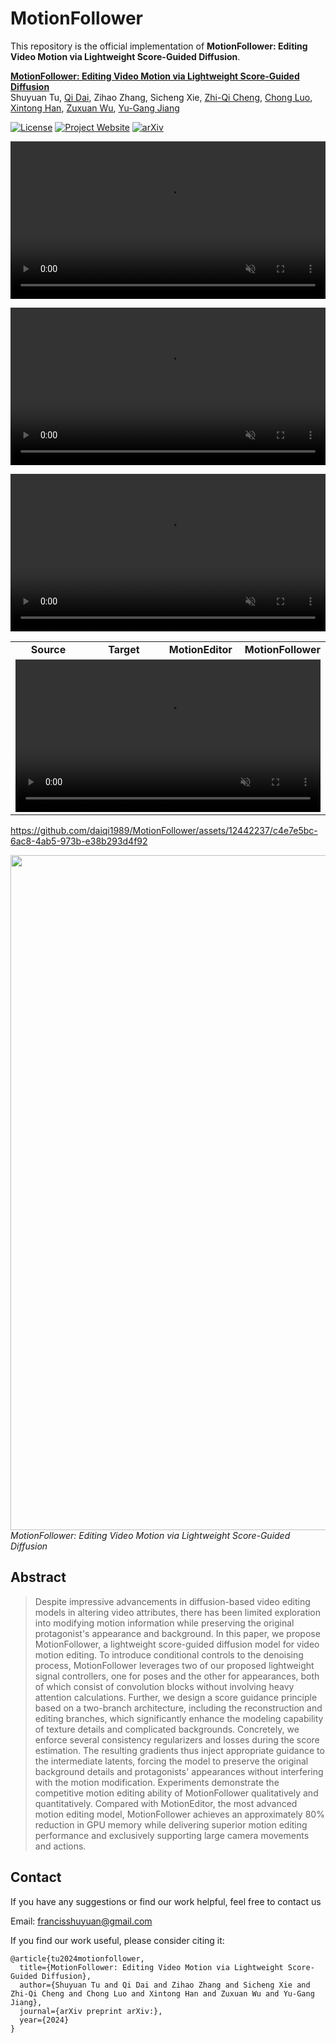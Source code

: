 # MotionFollower

This repository is the official implementation of **MotionFollower: Editing Video Motion via Lightweight Score-Guided Diffusion**.

**[MotionFollower: Editing Video Motion via Lightweight Score-Guided Diffusion](https://arxiv.org/abs/)**
<br/>
Shuyuan Tu, [Qi Dai](https://scholar.google.com/citations?user=NSJY12IAAAAJ), Zihao Zhang, Sicheng Xie, [Zhi-Qi Cheng](https://scholar.google.com/citations?user=uB2He2UAAAAJ), [Chong Luo](https://www.microsoft.com/en-us/research/people/cluo/), [Xintong Han](https://xthan.github.io/), [Zuxuan Wu](https://zxwu.azurewebsites.net/), [Yu-Gang Jiang](https://scholar.google.com/citations?user=f3_FP8AAAAAJ&hl=zh-CN)
<br/>

[![License](https://img.shields.io/badge/License-Apache%202.0-blue.svg)](https://opensource.org/licenses/Apache-2.0) [![Project Website](https://img.shields.io/badge/Project-Website-orange)](https://francis-rings.github.io/MotionFollower/) [![arXiv](https://img.shields.io/badge/arXiv-2311.18830-b31b1b.svg)](https://arxiv.org/abs/)



<video muted="" autoplay="autoplay" loop="loop" src="https://user-images.githubusercontent.com/126239/151336683-4f0c423a-7bd5-4580-888b-4c08fdfdd4e9.mp4" style="width: 100%; height: auto;"></video>

<video muted="" autoplay="autoplay" loop="loop" src="assets/2.mp4" style="width: 100%; height: auto;"></video>

<video muted="" autoplay="autoplay" loop="loop" src="https://raw.githubusercontent.com/daiqi1989/MotionFollower/main/.github/images/demo.mp4" style="width: 100%; height: auto;"></video>

<table class="center" style="width: 100%;">
  <tr>
    <td width="25%" style="text-align:center;"><b>Source</b></td>
    <td width="25%" style="text-align:center;"><b>Target</b></td>
    <td width="25%" style="text-align:center;"><b>MotionEditor</b></td>
    <td width="25%" style="text-align:center;"><b>MotionFollower</b></td>
  </tr>
  <tr>
    <td colspan="4" style="text-align:center;">
      <video muted="" autoplay="autoplay" loop="loop" src="./assets/demo.mp4" style="width: 100%; height: auto;"></video>
    </td>
  </tr>
</table>



<p align="center">

https://github.com/daiqi1989/MotionFollower/assets/12442237/c4e7e5bc-6ac8-4ab5-973b-e38b293d4f92


<img src="./assets/overview.jpg" width="1080px"/>  
<br>
<em>MotionFollower: Editing Video Motion via Lightweight Score-Guided Diffusion</em>
</p>


## Abstract
> Despite impressive advancements in diffusion-based video editing models in altering video attributes, there has been limited exploration into modifying motion information while preserving the original protagonist's appearance and background. In this paper, we propose MotionFollower, a lightweight score-guided diffusion model for video motion editing. To introduce conditional controls to the denoising process, MotionFollower leverages two of our proposed lightweight signal controllers, one for poses and the other for appearances, both of which consist of convolution blocks without involving heavy attention calculations. Further, we design a score guidance principle based on a two-branch architecture, including the reconstruction and editing branches, which significantly enhance the modeling capability of texture details and complicated backgrounds. 
Concretely, we enforce several consistency regularizers and losses during the score estimation.
The resulting gradients thus inject appropriate guidance to the intermediate latents, forcing the model to preserve the original background details and protagonists' appearances without interfering with the motion modification.
Experiments demonstrate the competitive motion editing ability of MotionFollower qualitatively and quantitatively. Compared with MotionEditor, the most advanced motion editing model, MotionFollower achieves an approximately 80% reduction in GPU memory while delivering superior motion editing performance and exclusively supporting large camera movements and actions.


## Contact
If you have any suggestions or find our work helpful, feel free to contact us

Email: francisshuyuan@gmail.com

If you find our work useful, please consider citing it:

```
@article{tu2024motionfollower,
  title={MotionFollower: Editing Video Motion via Lightweight Score-Guided Diffusion},
  author={Shuyuan Tu and Qi Dai and Zihao Zhang and Sicheng Xie and Zhi-Qi Cheng and Chong Luo and Xintong Han and Zuxuan Wu and Yu-Gang Jiang},
  journal={arXiv preprint arXiv:},
  year={2024}
}
```
